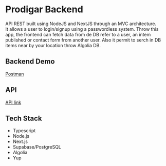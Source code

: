 # Prodigar Backend

API REST built using NodeJS and NextJS through an MVC architecture.  
It allows a user to login/signup using a passwordless system. Throw this app,
the frontend can fetch data from de DB refer to a user, an intem published or
contact form from another user. Also it permit to serch in DB items near by your
location throw Algolia DB.

## Backend Demo

[Postman]()

## API

[API link]()

## Tech Stack

- Typescript
- Node.js
- Next.js
- Supabase/PostgreSQL
- Algolia
- Yup
